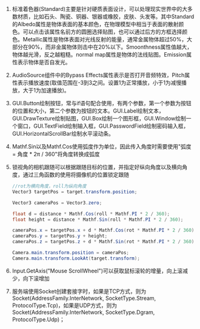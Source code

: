1. 标准着色器(Standard)主要是针对硬质表面设计，可以处理现实世界中的大多数材质，比如石头、陶瓷、铜器、银器或橡胶，皮肤、头发等。其中Standard的Albedo属性是物体表面的基本颜色，在物理模型中相当于表面的散射颜色。可以点击该属性名前方的圆圈选择贴图，也可以通过后方的方框选择颜色。Metallic属性是物体表面对光线反射的能量，通常金属物体超过50%，大部分在90%，而非金属物体则击中在20%以下。Smoonthness属性值越大，物体越光滑，反之越粗糙。normal map属性是物体的法线贴图。Emission属性表示物体是否自发光。

2. AudioSource组件中的Bypass Effects属性表示是否打开音频特效，Pitch属性表示播放速度(取值范围在-3到3之间。设置1为正常播放，小于1为减慢播放，大于1为加速播放)。

3. GUI.Button绘制按钮，常与if语句配合使用，有两个参数，第一个参数为按钮的位置和大小，第二个参数为按钮的文本。GUI.Label绘制文本，GUI.DrawTexture绘制贴图，GUI.Box绘制一个图形框，GUI.Window绘制一个窗口，GUI.TextField绘制输入框，GUI.PasswordField绘制密码输入框，GUI.HorizontalScrollBar绘制水平滚动条。

4. Mathf.Sin以及Mathf.Cos使用弧度作为单位，因此传入角度时需要使用"弧度 = 角度 * 2π / 360"将角度转换成弧度

5. 锁视角的相机跟随可以根据跟随目标的位置，并指定好纵向角度以及横向角度，通过三角函数的使用将摄像机的位置锁定跟随

   ```c#
   //rot为横向角度，roll为纵向角度
   Vector3 targetPos = target.transform.position;
   
   Vector3 cameraPos = Vector3.zero;
   
   float d = distance * Mathf.Cos(roll * Mathf.PI * 2 / 360);
   float height = distance * Mathf.Sin(roll * Mathf.PI * 2 / 360);
   
   cameraPos.x = targetPos.x + d * Mathf.Cos(rot * Mathf.PI * 2 / 360);
   cameraPos.y = targetPos.y + height;
   cameraPos.z = targetPos.z + d * Mathf.Sin(rot * Mathf.PI * 2 / 360);
   
   Camera.main.transform.position = cameraPos;
   Camera.main.transform.LookAt(target.transform);
   ```

6. Input.GetAxis("Mouse ScrollWheel")可以获取鼠标滚轮的增量，向上滚减少，向下滚增加

7. 服务端使用Socket创建套接字时，如果是TCP方式，则为Socket(AddressFamily.InterNetwork, SocketType.Stream, ProtocolType.Tcp)，如果是UDP方式，则为Socket(AddressFamily.InterNetwork, SocketType.Dgram, ProtocolType.Udp)；
